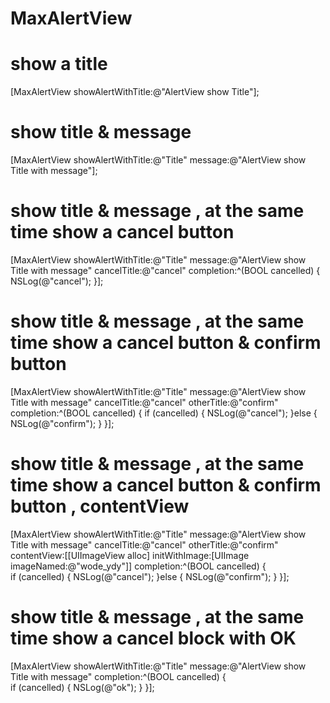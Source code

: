 # MaxAlertView

# show a title</br>
[MaxAlertView showAlertWithTitle:@"AlertView show Title"];

# show title & message</br>
[MaxAlertView showAlertWithTitle:@"Title" message:@"AlertView show Title with message"];

# show title & message , at the same time show a cancel button</br>
[MaxAlertView showAlertWithTitle:@"Title" message:@"AlertView show Title with message" cancelTitle:@"cancel" completion:^(BOOL cancelled) {
    NSLog(@"cancel");
}];

# show title & message , at the same time show a cancel button & confirm button</br>
[MaxAlertView showAlertWithTitle:@"Title" message:@"AlertView show Title with message" cancelTitle:@"cancel" otherTitle:@"confirm" completion:^(BOOL cancelled) {
    if (cancelled) {
          NSLog(@"cancel");
    }else {
          NSLog(@"confirm");
    }
}];

# show title & message , at the same time show a cancel button & confirm button , contentView</br>
[MaxAlertView showAlertWithTitle:@"Title" message:@"AlertView show Title with message" cancelTitle:@"cancel" otherTitle:@"confirm" contentView:[[UIImageView alloc] initWithImage:[UIImage imageNamed:@"wode_ydy"]] completion:^(BOOL cancelled) {</br>
    if (cancelled) {
          NSLog(@"cancel");
    }else {
          NSLog(@"confirm");
    }
}];

# show title & message , at the same time show a cancel block with OK</br>
[MaxAlertView showAlertWithTitle:@"Title" message:@"AlertView show Title with message" completion:^(BOOL cancelled) {</br>
    if (cancelled) {
          NSLog(@"ok");
    }
}];
